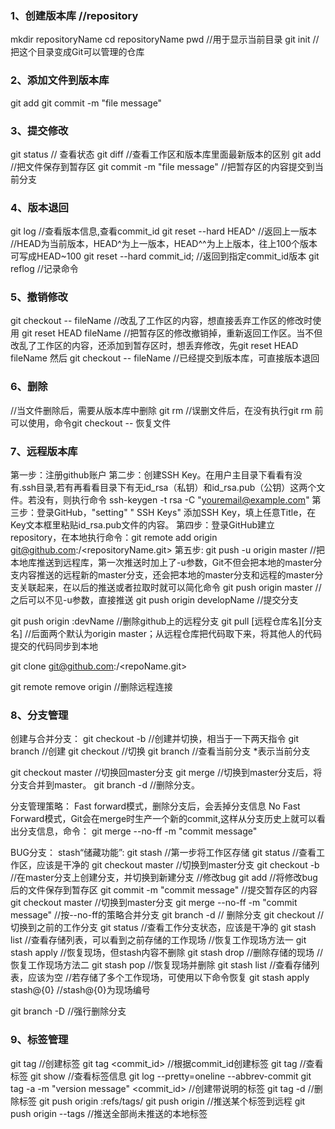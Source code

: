 ###   1、创建版本库  //repository

mkdir repositoryName
cd repositoryName
pwd     //用于显示当前目录
git init  //把这个目录变成Git可以管理的仓库

### 2、添加文件到版本库

git add <filename>
git commit -m "file message"

### 3、提交修改

git status       // 查看状态
git diff <filename>    //查看工作区和版本库里面最新版本的区别
git add <filename>      //把文件保存到暂存区
git commit -m "file message"   //把暂存区的内容提交到当前分支

### 4、版本退回

git log     //查看版本信息,查看commit_id
git reset --hard HEAD^    //返回上一版本
//HEAD为当前版本，HEAD^为上一版本，HEAD^^为上上版本，往上100个版本可写成HEAD~100
git reset --hard commit_id;  //返回到指定commit_id版本
git reflog    //记录命令

### 5、撤销修改

git checkout -- fileName //改乱了工作区的内容，想直接丢弃工作区的修改时使用
git reset HEAD fileName  //把暂存区的修改撤销掉，重新返回工作区。当不但改乱了工作区的内容，还添加到暂存区时，想丢弃修改，先git reset HEAD fileName 然后 git checkout -- fileName
//已经提交到版本库，可直接版本退回

### 6、删除

//当文件删除后，需要从版本库中删除
git rm <fileName>
//误删文件后，在没有执行git rm <fileName>前可以使用，命令git checkout -- <fileName>恢复文件

### 7、远程版本库

第一步：注册github账户
第二步：创建SSH Key。在用户主目录下看看有没有.ssh目录,若有再看看目录下有无id_rsa（私钥）和id_rsa.pub（公钥）这两个文件。若没有，则执行命令 ssh-keygen -t rsa -C "youremail@example.com"
第三步：登录GitHub，"setting" " SSH Keys" 添加SSH Key，填上任意Title，在Key文本框里粘贴id_rsa.pub文件的内容。
第四步：登录GitHub建立 repository，在本地执行命令：git remote add origin git@github.com:<userName>/<repositoryName.git>
第五步:
git push -u origin master   //把本地库推送到远程库，第一次推送时加上了-u参数，Git不但会把本地的master分支内容推送的远程新的master分支，还会把本地的master分支和远程的master分支关联起来，在以后的推送或者拉取时就可以简化命令
git push origin master   //之后可以不见-u参数，直接推送
git push origin developName  //提交分支

git push origin :devName   //删除github上的远程分支
git pull [远程仓库名][分支名] //后面两个默认为origin master；从远程仓库把代码取下来，将其他人的代码提交的代码同步到本地

git clone git@github.com:<userName>/<repoName.git>

git remote remove origin   //删除远程连接

### 8、分支管理

创建与合并分支：
git checkout -b <developName>  //创建并切换，相当于一下两天指令
git branch <developName>  //创建
git checkout <developName>  //切换
git branch   //查看当前分支 *表示当前分支

git checkout master //切换回master分支
git merge <developName>  //切换到master分支后，将<developName>分支合并到master。
git branch -d <developName>  //删除分支。

分支管理策略：
Fast forward模式，删除分支后，会丢掉分支信息
No Fast Forward模式，Git会在merge时生产一个新的commit,这样从分支历史上就可以看出分支信息，命令：
git merge --no-ff -m "commit message" <devName>

BUG分支：
stash“储藏功能”:
git stash    //第一步将工作区存储
git status   //查看工作区，应该是干净的
git checkout master   //切换到master分支
git checkout -b <developName>  //在master分支上创建分支<developName>，并切换到新建分支
//修改bug
git add <fileName>  //将修改bug后的文件保存到暂存区
git commit -m "commit message"  //提交暂存区的内容
git checkout master   //切换到master分支
git merge --no-ff -m "commit message" <developName>  //按--no-ff的策略合并分支
git branch -d <developName>  //  删除分支<developName>
git checkout <wordDevelopName>  // 切换到之前的工作分支
git status       //查看工作分支状态，应该是干净的
git stash list    //查看存储列表，可以看到之前存储的工作现场
//恢复工作现场方法一
git stash apply   //恢复现场，但stash内容不删除
git stash drop    //删除存储的现场
//恢复工作现场方法二
git stash pop    //恢复现场并删除
git stash list    //查看存储列表，应该为空
//若存储了多个工作现场，可使用以下命令恢复
git stash apply stash@{0}  //stash@{0}为现场编号

git branch -D <developName> //强行删除分支

### 9、标签管理

git tag <tagName>  //创建标签
git tag <tagName> <commit_id>  //根据commit_id创建标签
git tag    //查看标签
git show <tagName>   //查看标签信息
git log --pretty=oneline --abbrev-commit
git tag -a <tagName> -m "version message" <commit_id> //创建带说明的标签
git tag -d <tagName>  //删除标签
git push origin :refs/tags/<tagName>
git push origin <tagName> //推送某个标签到远程
git push origin --tags   //推送全部尚未推送的本地标签








